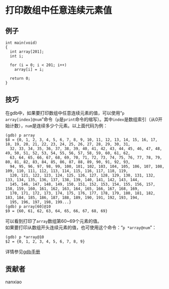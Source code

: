# 打印数组中任意连续元素值 

## 例子

	int main(void)
	{
	  int array[201];
	  int i;
	
	  for (i = 0; i < 201; i++)
	    array[i] = i;
	
	  return 0;
	}

## 技巧

在gdb中，如果要打印数组中任意连续元素的值，可以使用“`p array[index]@num`”命令（`p`是`print`命令的缩写）。其中`index`是数组索引（从0开始计数），`num`是连续多少个元素。以上面代码为例：

	(gdb) p array
	$8 = {0, 1, 2, 3, 4, 5, 6, 7, 8, 9, 10, 11, 12, 13, 14, 15, 16, 17, 18, 19, 20, 21, 22, 23, 24, 25, 26, 27, 28, 29, 30, 31,
	  32, 33, 34, 35, 36, 37, 38, 39, 40, 41, 42, 43, 44, 45, 46, 47, 48, 49, 50, 51, 52, 53, 54, 55, 56, 57, 58, 59, 60, 61, 62,
	  63, 64, 65, 66, 67, 68, 69, 70, 71, 72, 73, 74, 75, 76, 77, 78, 79, 80, 81, 82, 83, 84, 85, 86, 87, 88, 89, 90, 91, 92, 93,
	  94, 95, 96, 97, 98, 99, 100, 101, 102, 103, 104, 105, 106, 107, 108, 109, 110, 111, 112, 113, 114, 115, 116, 117, 118, 119,
	  120, 121, 122, 123, 124, 125, 126, 127, 128, 129, 130, 131, 132, 133, 134, 135, 136, 137, 138, 139, 140, 141, 142, 143, 144,
	  145, 146, 147, 148, 149, 150, 151, 152, 153, 154, 155, 156, 157, 158, 159, 160, 161, 162, 163, 164, 165, 166, 167, 168, 169,
	  170, 171, 172, 173, 174, 175, 176, 177, 178, 179, 180, 181, 182, 183, 184, 185, 186, 187, 188, 189, 190, 191, 192, 193, 194,
	  195, 196, 197, 198, 199...}
	(gdb) p array[60]@10
	$9 = {60, 61, 62, 63, 64, 65, 66, 67, 68, 69}


可以看到打印了`array`数组第60~69个元素的值。  
如果要打印从数组开头连续元素的值，也可使用这个命令：“`p *array@num`”：

	(gdb) p *array@10
	$2 = {0, 1, 2, 3, 4, 5, 6, 7, 8, 9}


详情参见[gdb手册](https://sourceware.org/gdb/current/onlinedocs/gdb/Arrays.html#Arrays)
## 贡献者

nanxiao



